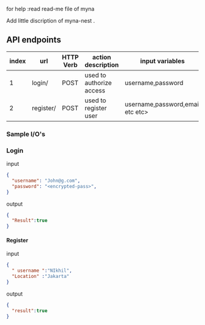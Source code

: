for help :read read-me file of myna

Add little discription of myna-nest .

## API endpoints

|index|url|HTTP Verb|action description|input variables|output variables|sample i/o|
|-|-|-|-|-|-|-|
|1|login/|POST| used to authorize access|username,password|result|[Link](#login)|
|2|register/|POST| used to register user|username,password,email etc etc>|result|[Link](#register)|

### Sample I/O's

### Login

input

``` json
{
  "username": "John@g.com",
  "password": "<encrypted-pass>",
}

```

output

``` json
{
  "Result":true
}

```

#### Register

input

``` json
{
  " username ":"NIkhil",
  "Location" :"Jakarta"
}

````

output

``` json
{
  "result":true
}

```
